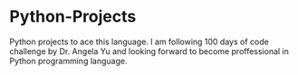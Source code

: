 # Python-Projects
Python projects to ace this language. I am following 100 days of code challenge by Dr. Angela Yu and looking forward to become proffessional in Python programming language.

